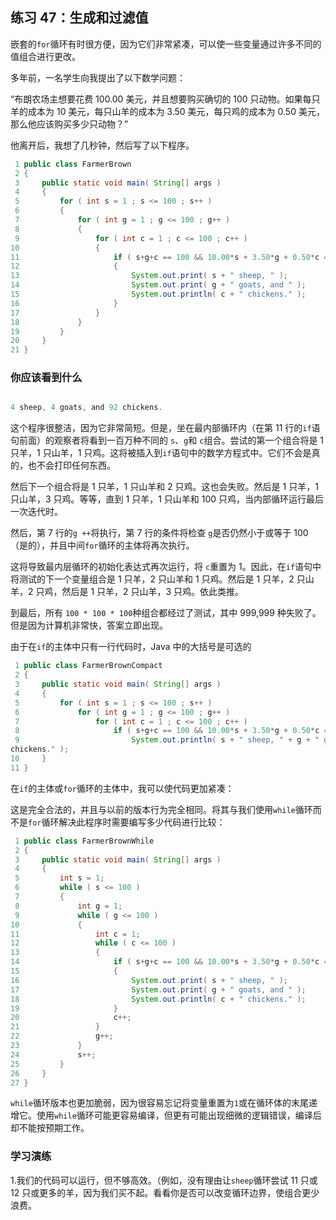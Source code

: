 ## 练习 47：生成和过滤值

嵌套的`for`循环有时很方便，因为它们非常紧凑，可以使一些变量通过许多不同的值组合进行更改。

多年前，一名学生向我提出了以下数学问题：

“布朗农场主想要花费 100.00 美元，并且想要购买确切的 100 只动物。如果每只羊的成本为 10 美元，每只山羊的成本为 3.50 美元，每只鸡的成本为 0.50 美元，那么他应该购买多少只动物？”

他离开后，我想了几秒钟，然后写了以下程序。

```java
 1 public class FarmerBrown
 2 {
 3     public static void main( String[] args )
 4     {
 5         for ( int s = 1 ; s <= 100 ; s++ )
 6         {
 7             for ( int g = 1 ; g <= 100 ; g++ )
 8             {
 9                 for ( int c = 1 ; c <= 100 ; c++ )
10                 {
11                     if ( s+g+c == 100 && 10.00*s + 3.50*g + 0.50*c == 100.00 )
12                     {
13                         System.out.print( s + " sheep, " );
14                         System.out.print( g + " goats, and " );
15                         System.out.println( c + " chickens." );
16                     }
17                 }
18             }
19         }
20     }
21 }

```

### 你应该看到什么

```java

4 sheep, 4 goats, and 92 chickens.
```

这个程序很整洁，因为它非常简短。但是，坐在最内部循环内（在第 11 行的`if`语句前面）的观察者将看到一百万种不同的 `s`、`g`和 `c`组合。尝试的第一个组合将是 1 只羊，1 只山羊，1 只鸡。这将被插入到`if`语句中的数学方程式中。它们不会是真的，也不会打印任何东西。

然后下一个组合将是 1 只羊，1 只山羊和 2 只鸡。这也会失败。然后是 1 只羊，1 只山羊，3 只鸡。等等，直到 1 只羊，1 只山羊和 100 只鸡，当内部循环运行最后一次迭代时。

然后，第 7 行的`g ++`将执行，第 7 行的条件将检查 `g`是否仍然小于或等于 100（是的），并且中间`for`循环的主体将再次执行。

这将导致最内层循环的初始化表达式再次运行，将 `c`重置为 1。因此，在`if`语句中将测试的下一个变量组合是 1 只羊，2 只山羊和 1 只鸡。然后是 1 只羊，2 只山羊，2 只鸡，然后是 1 只羊，2 只山羊，3 只鸡。依此类推。

到最后，所有 `100 * 100 * 100`种组合都经过了测试，其中 999,999 种失败了。但是因为计算机非常快，答案立即出现。

由于在`if`的主体中只有一行代码时，Java 中的大括号是可选的

```java
 1 public class FarmerBrownCompact
 2 {
 3     public static void main( String[] args )
 4     {
 5         for ( int s = 1 ; s <= 100 ; s++ )
 6             for ( int g = 1 ; g <= 100 ; g++ )
 7                 for ( int c = 1 ; c <= 100 ; c++ )
 8                     if ( s+g+c == 100 && 10.00*s + 3.50*g + 0.50*c == 100.00 )
 9                         System.out.println( s + " sheep, " + g + " goats, and " + c + "
chickens." );
10     }
11 }
```


在`if`的主体或`for`循环的主体中，我可以使代码更加紧凑：

这是完全合法的，并且与以前的版本行为完全相同。将其与我们使用`while`循环而不是`for`循环解决此程序时需要编写多少代码进行比较：

```java
 1 public class FarmerBrownWhile
 2 {
 3     public static void main( String[] args )
 4     {
 5         int s = 1;
 6         while ( s <= 100 )
 7         {
 8             int g = 1;
 9             while ( g <= 100 )
10             {
11                 int c = 1;
12                 while ( c <= 100 )
13                 {
14                     if ( s+g+c == 100 && 10.00*s + 3.50*g + 0.50*c == 100.00 )
15                     {
16                         System.out.print( s + " sheep, " );
17                         System.out.print( g + " goats, and " );
18                         System.out.println( c + " chickens." );
19                     }
20                     c++;
21                 }
22                 g++;
23             }
24             s++;
25         }
26     }
27 }

```


`while`循环版本也更加脆弱，因为很容易忘记将变量重置为`1`或在循环体的末尾递增它。使用`while`循环可能更容易编译，但更有可能出现细微的逻辑错误，编译后却不能按预期工作。

### 学习演练

1.我们的代码可以运行，但不够高效。（例如，没有理由让`sheep`循环尝试 11 只或 12 只或更多的羊，因为我们买不起。看看你是否可以改变循环边界，使组合更少浪费。

